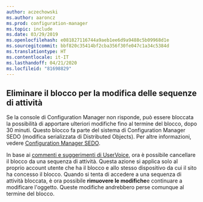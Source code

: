 ```yaml
---
author: aczechowski
ms.author: aaroncz
ms.prod: configuration-manager
ms.topic: include
ms.date: 03/29/2019
ms.openlocfilehash: e081827116744a9aeb1ee6d9a9488c5b09968d1e
ms.sourcegitcommit: bbf820c35414bf2cba356f30fe047c1a34c5384d
ms.translationtype: HT
ms.contentlocale: it-IT
ms.lasthandoff: 04/21/2020
ms.locfileid: "81698829"
---
```

## <a name="reclaim-lock-for-editing-task-sequences"></a><a name="bkmk_sedo"></a> Eliminare il blocco per la modifica delle sequenze di attività
<!--3699337-->

Se la console di Configuration Manager non risponde, può essere bloccata la possibilità di apportare ulteriori modifiche fino al termine del blocco, dopo 30 minuti. Questo blocco fa parte del sistema di Configuration Manager SEDO (modifica serializzata di Distributed Objects). Per altre informazioni, vedere [Configuration Manager SEDO](../../../../../develop/core/understand/sedo.md).

In base ai [commenti e suggerimenti di UserVoice](https://configurationmanager.uservoice.com/forums/300492-ideas/suggestions/15825373-when-a-console-crashes-and-you-are-editing-a-task), ora è possibile cancellare il blocco da una sequenza di attività. Questa azione si applica solo al proprio account utente che ha il blocco e allo stesso dispositivo da cui il sito ha concesso il blocco. Quando si tenta di accedere a una sequenza di attività bloccata, è ora possibile **rimuovere le modifiche**e continuare a modificare l'oggetto. Queste modifiche andrebbero perse comunque al termine del blocco.

